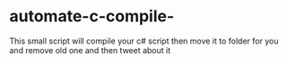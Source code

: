 # automate-c-compile-
This small script will compile your c# script then move it to folder for you and remove old one and then tweet about it
